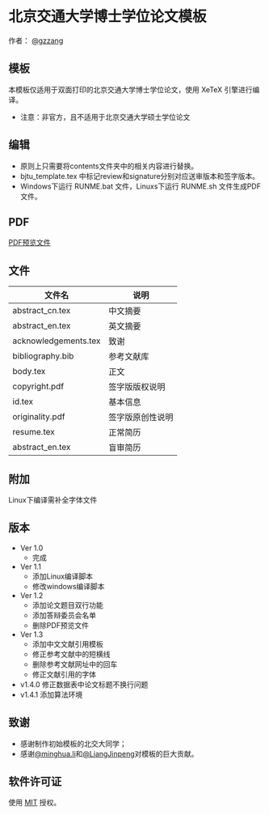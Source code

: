 # 北京交通大学博士学位论文模板

作者： [@gzzang](https://github.com/gzzang)

## 模板

本模板仅适用于双面打印的北京交通大学博士学位论文，使用 XeTeX 引擎进行编译。

- 注意：非官方，且不适用于北京交通大学硕士学位论文

## 编辑

- 原则上只需要将contents文件夹中的相关内容进行替换。
- bjtu_template.tex 中标记review和signature分别对应送审版本和签字版本。
- Windows下运行 RUNME.bat 文件，Linuxs下运行 RUNME.sh 文件生成PDF文件。

## PDF

[PDF预览文件](https://github.com/gzzang/bjtu_template/releases/download/OK/bjtu_template.pdf)

## 文件

|文件名|说明|
|----|----|
|abstract_cn.tex|中文摘要|
|abstract_en.tex|英文摘要|
|acknowledgements.tex|致谢|
|bibliography.bib|参考文献库|
|body.tex|正文|
|copyright.pdf|签字版版权说明|
|id.tex|基本信息|
|originality.pdf|签字版原创性说明|
|resume.tex|正常简历|
|abstract_en.tex|盲审简历|

## 附加

Linux下编译需补全字体文件

## 版本

- Ver 1.0
  - 完成
- Ver 1.1
  - 添加Linux编译脚本
  - 修改windows编译脚本
- Ver 1.2
  - 添加论文题目双行功能
  - 添加答辩委员会名单
  - 删除PDF预览文件
- Ver 1.3
  - 添加中文文献引用模板
  - 修正参考文献中的短横线
  - 删除参考文献网址中的回车
  - 修正文献引用的字体
- v1.4.0 修正数据表中论文标题不换行问题
- v1.4.1 添加算法环境

## 致谢

- 感谢制作初始模板的北交大同学；
- 感谢[@minghua.li](https://github.com/learup)和[@LiangJinpeng](https://github.com/LiangJinpeng)对模板的巨大贡献。

## 软件许可证

使用 [MIT](LICENSE) 授权。
